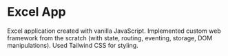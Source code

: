# Excel App

Excel application created with vanilla JavaScript. Implemented custom web framework from the scratch (with state, routing, eventing, storage, DOM manipulations). Used Tailwind CSS for styling.
